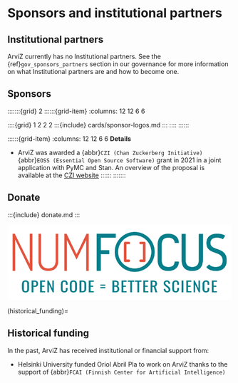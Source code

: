# Sponsors and institutional partners
## Institutional partners
ArviZ currently has no Institutional partners.
See the {ref}`gov_sponsors_partners` section in our governance for more information
on what Institutional partners are and how to become one.

## Sponsors
:::::::{grid} 2
::::::{grid-item}
:columns: 12 12 6 6

::::{grid} 1 2 2 2
:::{include} cards/sponsor-logos.md
:::
::::
::::::

::::::{grid-item}
:columns: 12 12 6 6
**Details**

* ArviZ was awarded a {abbr}`CZI (Chan Zuckerberg Initiative)` {abbr}`EOSS (Essential Open Source Software)`
  grant in 2021 in a joint application with PyMC and Stan.
  An overview of the proposal is available at the
  [CZI website](https://chanzuckerberg.com/eoss/proposals/bayesian-open-source-software-for-biomedicine-stan-arviz-and-pymc3/)
::::::
:::::::

## Donate
:::{include} donate.md
:::

[![NumFOCUS](sphinx/NumFocus.png)](https://numfocus.org)

(historical_funding)=
## Historical funding
In the past, ArviZ has received institutional or financial support from:

* Helsinki University funded Oriol Abril Pla to work on ArviZ thanks to the support of
  {abbr}`FCAI (Finnish Center for Artificial Intelligence)`
